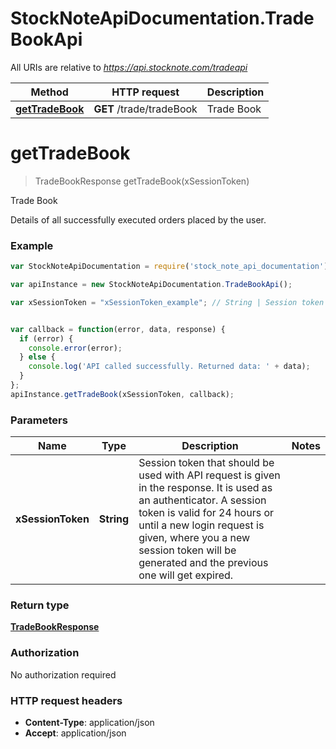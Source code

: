 # StockNoteApiDocumentation.TradeBookApi

All URIs are relative to *https://api.stocknote.com/tradeapi*

Method | HTTP request | Description
------------- | ------------- | -------------
[**getTradeBook**](TradeBookApi.md#getTradeBook) | **GET** /trade/tradeBook | Trade Book


<a name="getTradeBook"></a>
# **getTradeBook**
> TradeBookResponse getTradeBook(xSessionToken)

Trade Book

Details of all successfully executed orders placed by the user.

### Example
```javascript
var StockNoteApiDocumentation = require('stock_note_api_documentation');

var apiInstance = new StockNoteApiDocumentation.TradeBookApi();

var xSessionToken = "xSessionToken_example"; // String | Session token that should be used with API request is given in the response. It is used as an authenticator. A session token is valid for 24 hours or until a new login request is given, where you a new session token will be generated and the previous one will get expired.


var callback = function(error, data, response) {
  if (error) {
    console.error(error);
  } else {
    console.log('API called successfully. Returned data: ' + data);
  }
};
apiInstance.getTradeBook(xSessionToken, callback);
```

### Parameters

Name | Type | Description  | Notes
------------- | ------------- | ------------- | -------------
 **xSessionToken** | **String**| Session token that should be used with API request is given in the response. It is used as an authenticator. A session token is valid for 24 hours or until a new login request is given, where you a new session token will be generated and the previous one will get expired. | 

### Return type

[**TradeBookResponse**](TradeBookResponse.md)

### Authorization

No authorization required

### HTTP request headers

 - **Content-Type**: application/json
 - **Accept**: application/json


